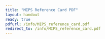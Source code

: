 ```yaml
---
title: "MIPS Reference Card PDF"
layout: handout
ready: true
pdfurl: /info/MIPS_reference_card.pdf
redirect_to: /info/MIPS_reference_card.pdf
---
```

<!-- <a href="/info/MIPS_reference_card.pdf" target="_blank">MIPS Reference Card PDF Link</a> -->
<html><head><meta http-equiv="refrewsh" content="0; url=http://cs.ucsb.edu/~zmatni/cs64s18/documentation/handouts/">
</head></html>


